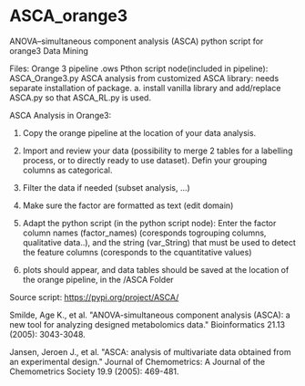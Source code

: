 # ASCA_orange3
ANOVA–simultaneous component analysis (ASCA) python script for orange3 Data Mining 

Files:
Orange 3 pipeline .ows
Pthon script node(included in pipeline): ASCA_Orange3.py
ASCA analysis from customized ASCA library: needs separate installation of package. 
	a. install vanilla library and add/replace ASCA.py so that ASCA_RL.py is used.


ASCA Analysis in Orange3:
1. Copy the orange pipeline at the location of your data analysis.

2. Import and review your data (possibility to merge 2 tables for a labelling process, or to directly  ready to use dataset). Defin your grouping columns as categorical.

3. Filter the data if needed (subset analysis, ...) 

4. Make sure the factor are formatted as text (edit domain)

5. Adapt the python script (in the python script node): Enter the factor column names (factor_names) (coresponds togrouping columns, qualitative data..), and the string (var_String) that must be used to detect the feature columns (coresponds to the cquantitative values)

6. plots should appear, and data tables should be saved at the location of the orange pipeline, in the /ASCA Folder 

Source script: 
https://pypi.org/project/ASCA/

Smilde, Age K., et al. "ANOVA-simultaneous component analysis (ASCA): a new tool for analyzing designed metabolomics data." Bioinformatics 21.13 (2005): 3043-3048.

Jansen, Jeroen J., et al. "ASCA: analysis of multivariate data obtained from an experimental design." Journal of Chemometrics: A Journal of the Chemometrics Society 19.9 (2005): 469-481.
